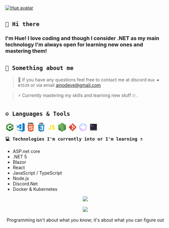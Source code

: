 <a href="https://huebyte.github.io/" title="Avatar" alt="Hue's avatar"><img src="https://i.pinimg.com/originals/56/c5/98/56c598c25b16a9d9c501faafc026c0dc.jpg" title="Hue" alt="Hue avatar"></a>
## `👋 Hi there`
### I'm Hue! I love coding and though I consider .NET as my main technology I'm always open for learning new ones and mastering them!

## `👾 Something about me`
> 💬 If you have any questions feel free to contact me at discord `Hue ❤#3539` or via email ainodeve@gmail.com

> ⚡ Currently mastering my skills and learning new stuff 💹.

## `⚙️ Languages & Tools`

<img style="margin-right: 5px" align="left" alt="VCSharp" width="28px" src="https://raw.githubusercontent.com/vscode-icons/vscode-icons/master/icons/file_type_csharp2.svg" />
<img style="margin-right: 5px" align="left" alt="Visual Studio Code" width="28px" src="https://raw.githubusercontent.com/github/explore/80688e429a7d4ef2fca1e82350fe8e3517d3494d/topics/visual-studio-code/visual-studio-code.png" />
<img style="margin-right: 5px" align="left" alt="HTML5" width="28px" src="https://raw.githubusercontent.com/github/explore/80688e429a7d4ef2fca1e82350fe8e3517d3494d/topics/html/html.png" />
<img style="margin-right: 5px" align="left" alt="CSS3" width="28px" src="https://raw.githubusercontent.com/github/explore/80688e429a7d4ef2fca1e82350fe8e3517d3494d/topics/css/css.png" />
<img style="margin-right: 5px" align="left" alt="JavaScript" width="28px" src="https://raw.githubusercontent.com/vscode-icons/vscode-icons/master/icons/file_type_js.svg" />
<img style="margin-right: 5px" align="left" alt="Node.js" width="28px" src="https://raw.githubusercontent.com/github/explore/80688e429a7d4ef2fca1e82350fe8e3517d3494d/topics/nodejs/nodejs.png" />
<img style="margin-right: 5px" align="left" alt="Git" width="28px" src="https://raw.githubusercontent.com/vscode-icons/vscode-icons/master/icons/file_type_git.svg" />
<img style="margin-right: 5px" align="left" alt="GitHub" width="28px" src="icons/github.png" />
<img style="margin-right: 5px" align="left" alt="Terminal" width="28px" src="icons/terminal.png" />

<br>

### `💻 Technologies I'm currently into or I'm learning ⚗️` 

- ASP.net core 
- .NET 5
- Blazor
- React
- JavaScript / TypeScript 
- Node.js
- Discord.Net
- Docker & Kubernetes

<p align="center">
  <img width="400" src="https://github-readme-stats.vercel.app/api?username=HueByte&show_icons=true&theme=radical">
</p>
<p align="center">
  <img width="400" src="https://github-readme-stats.vercel.app/api/top-langs/?username=HueByte&layout=compact&theme=radical">
</p>
<p align="center">
  Programming isn't about what you know; it's about what you can figure out
</p>
